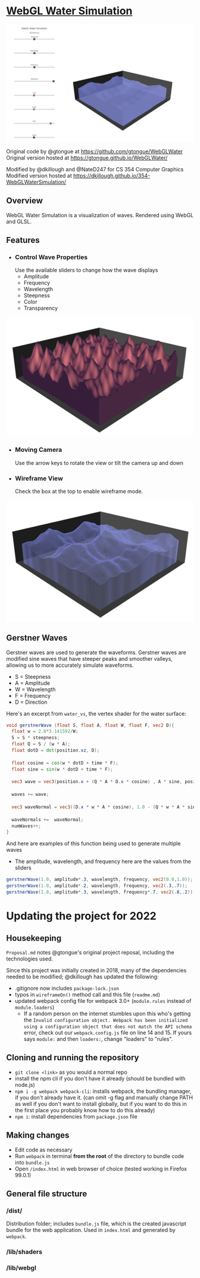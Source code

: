 # [WebGL Water Simulation](https://gtongue.github.io/WebGLWater/)
![](readme-assets/page.png)

Original code by @gtongue at https://github.com/gtongue/WebGLWater
Original version hosted at https://gtongue.github.io/WebGLWater/

Modified by @dkillough and @NateD247 for CS 354 Computer Graphics
Modified version hosted at https://dkillough.github.io/354-WebGLWaterSimulation/

## Overview

WebGL Water Simulation is a visualization of waves. Rendered using WebGL and GLSL.

## Features

- ### Control Wave Properties
  Use the available sliders to change how the wave displays
  - Amplitude
  - Frequency
  - Wavelength
  - Steepness
  - Color
  - Transparency

![](readme-assets/properties.png)
- ### Moving Camera
  Use the arrow keys to rotate the view or tilt the camera up and down
- ### Wireframe View
  Check the box at the top to enable wireframe mode.

![](readme-assets/wireframe-wave.png)

## Gerstner Waves
Gerstner waves are used to generate the waveforms. Gerstner waves are modified sine waves that have steeper peaks and smoother valleys, allowing us to more accurately simulate waveforms.
- S = Steepness 
- A = Amplitude 
- W = Wavelength 
- F = Frequency
- D = Direction

Here's an excerpt from `water_vs`, the vertex shader for the water surface:
```glsl
void gerstnerWave (float S, float A, float W, float F, vec2 D){
  float w = 2.0*3.141592/W;
  S = S * steepness;
  float Q = S / (w * A);
  float dotD = dot(position.xz, D);

  float cosine = cos(w * dotD + time * F);
  float sine = sin(w * dotD + time * F);

  vec3 wave = vec3(position.x + (Q * A * D.x * cosine) , A * sine, position.z + (Q * A* cosine * D.y));

  waves += wave;

  vec3 waveNormal = vec3((D.x * w * A * cosine), 1.0 - (Q * w * A * sine), -(D.y * w * A * cosine));

  waveNormals +=  waveNormal;
  numWaves++;
}
```

And here are examples of this function being used to generate multiple waves
- The amplitude, wavelength, and frequency here are the values from the sliders
```glsl
gerstnerWave(1.0, amplitude*.3, wavelength, frequency, vec2(0.0,1.0));
gerstnerWave(1.0, amplitude*.2, wavelength, frequency, vec2(.3,.7));
gerstnerWave(1.0, amplitude*.3, wavelength, frequency*.7, vec2(.8,.2));
```

# Updating the project for 2022

## Housekeeping

`Proposal.md` notes @gtongue's original project reposal, including the technologies used.

Since this project was initially created in 2018, many of the dependencies needed to be modified; @dkillough has updated the following:
- .gitignore now includes `package-lock.json`
- typos in `wireframeOn()` method call and this file (`readme.md`)
- updated webpack config file for webpack 3.0+ (`module.rules` instead of `module.loaders`)
  - If a random person on the internet stumbles upon this who's getting the `Invalid configuration object. Webpack has been initialized using a configuration object that does not match the API schema` error, check out our `webpack.config.js` file on line 14 and 15. If yours says `module:` and then `loaders:`, change "loaders" to "rules". 

## Cloning and running the repository
* `git clone <link>` as you would a normal repo
* install the npm cli if you don't have it already (should be bundled with node.js)
* `npm i -g webpack webpack-cli`: installs webpack, the bundling manager, if you don't already have it. (can omit -g flag and manually change PATH as well if you don't want to install globally, but if you want to do this in the first place you probably know how to do this already)
* `npm i`: install dependencies from `package.json` file

## Making changes
- Edit code as necessary
- Run `webpack` in terminal **from the root** of the directory to bundle code into `bundle.js`
- Open `/index.html` in web browser of choice (tested working in Firefox 99.0.1)

## General file structure
### /dist/
Distribution folder; includes `bundle.js` file, which is the created javascript bundle for the web application. Used in `index.html` and generated by `webpack`.

### /lib/shaders

### /lib/webgl
